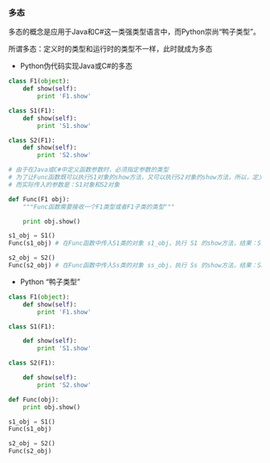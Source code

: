 ### 多态

多态的概念是应用于Java和C#这一类强类型语言中，而Python崇尚“鸭子类型”。

所谓多态：定义时的类型和运行时的类型不一样，此时就成为多态

* Python伪代码实现Java或C#的多态

```py
class F1(object):
    def show(self):
        print 'F1.show'

class S1(F1):
    def show(self):
        print 'S1.show'

class S2(F1):
    def show(self):
        print 'S2.show'

# 由于在Java或C#中定义函数参数时，必须指定参数的类型
# 为了让Func函数既可以执行S1对象的show方法，又可以执行S2对象的show方法，所以，定义了一个S1和S2类的父类
# 而实际传入的参数是：S1对象和S2对象

def Func(F1 obj):
    """Func函数需要接收一个F1类型或者F1子类的类型"""

    print obj.show()

s1_obj = S1()
Func(s1_obj) # 在Func函数中传入S1类的对象 s1_obj，执行 S1 的show方法，结果：S1.show

s2_obj = S2()
Func(s2_obj) # 在Func函数中传入Ss类的对象 ss_obj，执行 Ss 的show方法，结果：S2.show
```
* Python “鸭子类型”

```py
class F1(object):
    def show(self):
        print 'F1.show'

class S1(F1):

    def show(self):
        print 'S1.show'

class S2(F1):

    def show(self):
        print 'S2.show'

def Func(obj):
    print obj.show()

s1_obj = S1()
Func(s1_obj) 

s2_obj = S2()
Func(s2_obj)
```
